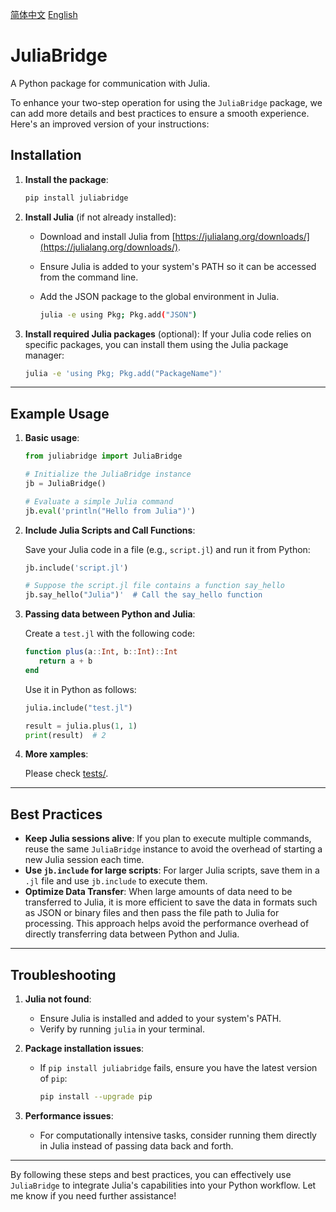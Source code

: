[简体中文](https://github.com/barkure/JuliaBridge/blob/main/README_zh_cn.md) [English](https://github.com/barkure/JuliaBridge/blob/main/README.md)

# JuliaBridge
A Python package for communication with Julia.

To enhance your two-step operation for using the `JuliaBridge` package, we can add more details and best practices to ensure a smooth experience. Here's an improved version of your instructions:

## Installation
1. **Install the package**:
   ```bash
   pip install juliabridge
   ```

2. **Install Julia** (if not already installed):
   - Download and install Julia from [https://julialang.org/downloads/](https://julialang.org/downloads/).
   - Ensure Julia is added to your system's PATH so it can be accessed from the command line.
   - Add the JSON package to the global environment in Julia.

      ```bash
      julia -e using Pkg; Pkg.add("JSON")
      ```

3. **Install required Julia packages** (optional):
   If your Julia code relies on specific packages, you can install them using the Julia package manager:
   ```bash
   julia -e 'using Pkg; Pkg.add("PackageName")'
   ```

---

## Example Usage
1. **Basic usage**:
   ```python
   from juliabridge import JuliaBridge

   # Initialize the JuliaBridge instance
   jb = JuliaBridge()

   # Evaluate a simple Julia command
   jb.eval('println("Hello from Julia")')
   ```

2. **Include Julia Scripts and Call Functions**:

   Save your Julia code in a file (e.g., `script.jl`) and run it from Python:
   ```python
   jb.include('script.jl')

   # Suppose the script.jl file contains a function say_hello
   jb.say_hello("Julia")'  # Call the say_hello function
   ```

3. **Passing data between Python and Julia**:

   Create a `test.jl` with the following code:
   ```julia
   function plus(a::Int, b::Int)::Int
      return a + b
   end
   ```

   Use it in Python as follows:
   ```python
   julia.include("test.jl")

   result = julia.plus(1, 1)
   print(result)  # 2
   ```

4. **More xamples**:

   Please check [tests/](./tests/).
---

## Best Practices
- **Keep Julia sessions alive**: If you plan to execute multiple commands, reuse the same `JuliaBridge` instance to avoid the overhead of starting a new Julia session each time.
- **Use `jb.include` for large scripts**: For larger Julia scripts, save them in a `.jl` file and use `jb.include` to execute them.
- **Optimize Data Transfer**: When large amounts of data need to be transferred to Julia, it is more efficient to save the data in formats such as JSON or binary files and then pass the file path to Julia for processing. This approach helps avoid the performance overhead of directly transferring data between Python and Julia.

---

## Troubleshooting
1. **Julia not found**:
   - Ensure Julia is installed and added to your system's PATH.
   - Verify by running `julia` in your terminal.

2. **Package installation issues**:
   - If `pip install juliabridge` fails, ensure you have the latest version of `pip`:

     ```bash
     pip install --upgrade pip
     ```

3. **Performance issues**:
   - For computationally intensive tasks, consider running them directly in Julia instead of passing data back and forth.

---

By following these steps and best practices, you can effectively use `JuliaBridge` to integrate Julia's capabilities into your Python workflow. Let me know if you need further assistance!